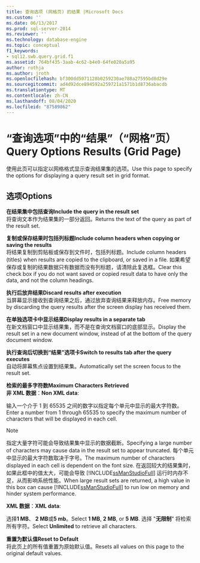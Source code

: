 ```yaml
---
title: 查询选项 (网格页) 的结果 |Microsoft Docs
ms.custom: ''
ms.date: 06/13/2017
ms.prod: sql-server-2014
ms.reviewer: ''
ms.technology: database-engine
ms.topic: conceptual
f1_keywords:
- sql12.swb.query.grid.f1
ms.assetid: 764bf435-3aab-4c62-b4e0-64fe020a5a95
author: rothja
ms.author: jroth
ms.openlocfilehash: bf300dd5071128b0259230ae788a27595bd8d29e
ms.sourcegitcommit: ad4d92dce894592a259721a1571b1d8736abacdb
ms.translationtype: MT
ms.contentlocale: zh-CN
ms.lasthandoff: 08/04/2020
ms.locfileid: "87589862"
---
```

# <a name="query-options-results-grid-page"></a><span data-ttu-id="5d5c2-102">“查询选项”中的“结果”（“网格”页）</span><span class="sxs-lookup"><span data-stu-id="5d5c2-102">Query Options Results (Grid Page)</span></span>
  <span data-ttu-id="5d5c2-103">使用此页可以指定以网格格式显示查询结果集的选项。</span><span class="sxs-lookup"><span data-stu-id="5d5c2-103">Use this page to specify the options for displaying a query result set in grid format.</span></span>  
  
## <a name="options"></a><span data-ttu-id="5d5c2-104">选项</span><span class="sxs-lookup"><span data-stu-id="5d5c2-104">Options</span></span>  
 <span data-ttu-id="5d5c2-105">**在结果集中包括查询**</span><span class="sxs-lookup"><span data-stu-id="5d5c2-105">**Include the query in the result set**</span></span>  
 <span data-ttu-id="5d5c2-106">将查询文本作为结果集的一部分返回。</span><span class="sxs-lookup"><span data-stu-id="5d5c2-106">Returns the text of the query as part of the result set.</span></span>  
  
 <span data-ttu-id="5d5c2-107">**复制或保存结果时包括列标题**</span><span class="sxs-lookup"><span data-stu-id="5d5c2-107">**Include column headers when copying or saving the results**</span></span>  
 <span data-ttu-id="5d5c2-108">将结果复制到剪贴板或保存到文件时，包括列标题。</span><span class="sxs-lookup"><span data-stu-id="5d5c2-108">Include column headers (titles) when results are copied to the clipboard, or saved in a file.</span></span> <span data-ttu-id="5d5c2-109">如果希望保存或复制的结果数据只有数据而没有列标题，请清除此复选框。</span><span class="sxs-lookup"><span data-stu-id="5d5c2-109">Clear this check box if you do not want saved or copied result data to have only the data, and not the column headings.</span></span>  
  
 <span data-ttu-id="5d5c2-110">**执行后放弃结果**</span><span class="sxs-lookup"><span data-stu-id="5d5c2-110">**Discard results after execution**</span></span>  
 <span data-ttu-id="5d5c2-111">当屏幕显示接收到查询结果之后，通过放弃查询结果来释放内存。</span><span class="sxs-lookup"><span data-stu-id="5d5c2-111">Free memory by discarding the query results after the screen display has received them.</span></span>  
  
 <span data-ttu-id="5d5c2-112">**在单独选项卡中显示结果**</span><span class="sxs-lookup"><span data-stu-id="5d5c2-112">**Display results in a separate tab**</span></span>  
 <span data-ttu-id="5d5c2-113">在新文档窗口中显示结果集，而不是在查询文档窗口的底部显示。</span><span class="sxs-lookup"><span data-stu-id="5d5c2-113">Display the result set in a new document window, instead of at the bottom of the query document window.</span></span>  
  
 <span data-ttu-id="5d5c2-114">**执行查询后切换到“结果”选项卡**</span><span class="sxs-lookup"><span data-stu-id="5d5c2-114">**Switch to results tab after the query executes**</span></span>  
 <span data-ttu-id="5d5c2-115">自动将屏幕焦点设置到结果集。</span><span class="sxs-lookup"><span data-stu-id="5d5c2-115">Automatically set the screen focus to the result set.</span></span>  
  
 <span data-ttu-id="5d5c2-116">**检索的最多字符数**</span><span class="sxs-lookup"><span data-stu-id="5d5c2-116">**Maximum Characters Retrieved**</span></span>  
 <span data-ttu-id="5d5c2-117">**非 XML 数据**：</span><span class="sxs-lookup"><span data-stu-id="5d5c2-117">**Non XML data**:</span></span>  
  
 <span data-ttu-id="5d5c2-118">输入一个介于 1 到 65535 之间的数字以指定每个单元中显示的最大字符数。</span><span class="sxs-lookup"><span data-stu-id="5d5c2-118">Enter a number from 1 through 65535 to specify the maximum number of characters that will be displayed in each cell.</span></span>  
  
> [!NOTE]  
>  <span data-ttu-id="5d5c2-119">指定大量字符可能会导致结果集中显示的数据截断。</span><span class="sxs-lookup"><span data-stu-id="5d5c2-119">Specifying a large number of characters may cause data in the result set to appear truncated.</span></span> <span data-ttu-id="5d5c2-120">每个单元中显示的最大字符数取决于字号。</span><span class="sxs-lookup"><span data-stu-id="5d5c2-120">The maximum number of characters displayed in each cell is dependent on the font size.</span></span> <span data-ttu-id="5d5c2-121">在返回较大的结果集时，如果此框中的值太大，可能会导致 [!INCLUDE[ssManStudioFull](../includes/ssmanstudiofull-md.md)] 运行时内存不足，从而影响系统性能。</span><span class="sxs-lookup"><span data-stu-id="5d5c2-121">When large result sets are returned, a high value in this box can cause [!INCLUDE[ssManStudioFull](../includes/ssmanstudiofull-md.md)] to run low on memory and hinder system performance.</span></span>  
  
 <span data-ttu-id="5d5c2-122">**XML 数据**：</span><span class="sxs-lookup"><span data-stu-id="5d5c2-122">**XML data**:</span></span>  
  
 <span data-ttu-id="5d5c2-123">选择**1 MB**、 **2 MB**或**5 mb**。</span><span class="sxs-lookup"><span data-stu-id="5d5c2-123">Select **1 MB**, **2 MB**, or **5 MB**.</span></span> <span data-ttu-id="5d5c2-124">选择 "**无限制**" 将检索所有字符。</span><span class="sxs-lookup"><span data-stu-id="5d5c2-124">Select **Unlimited** to retrieve all characters.</span></span>  
  
 <span data-ttu-id="5d5c2-125">**重置为默认值**</span><span class="sxs-lookup"><span data-stu-id="5d5c2-125">**Reset to Default**</span></span>  
 <span data-ttu-id="5d5c2-126">将此页上的所有值重置为原始默认值。</span><span class="sxs-lookup"><span data-stu-id="5d5c2-126">Resets all values on this page to the original default values.</span></span>  
  
  

